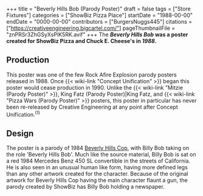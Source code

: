 +++
title = "Beverly Hills Bob (Parody Poster)"
draft = false
tags = ["Store Fixtures"]
categories = ["ShowBiz Pizza Place"]
startDate = "1988-00-00"
endDate = "0000-00-00"
contributors = ["BurgersNuggs445"]
citations = ["https://creativeengineering.bigcartel.com/"]
pageThumbnailFile = "znPRSr3ZhGSyXsPlK5RK.avif"
+++
The ***Beverly Hills Bob* was a poster created for ShowBiz Pizza and Chuck E. Cheese's in *1988*.**

## Production

This poster was one of the few Rock Afire Explosion parody posters released in 1988. Once {{< wiki-link "Concept Unification" >}} began this poster would cease production in 1990.
Unlike the {{< wiki-link "Mitzie (Parody Poster)" >}}, King Fatz (Parody Poster)|King Fatz, and {{< wiki-link "Pizza Wars (Parody Poster)" >}} posters, this poster in particular has never been re-released by Creative Engineering at any point after Concept Unification.<sup>(1)</sup>

## Design

The poster is a parody of 1984 [Beverly Hills Cop](https://en.wikipedia.org/wiki/Beverly_Hills_Cop), with Billy Bob taking on the role 'Beverly Hills Bob'.
Much like the source material, Billy Bob is sat on a red 1984 Mercedes Benz 450 SL convertible in the streets of California. He is also seen in an unusual human like form, having more defined legs than any other artwork created for the character.
Because of the original artwork for Beverly Hills Cop having the main character flaunt a gun, the parody created by ShowBiz has Billy Bob holding a newspaper.
